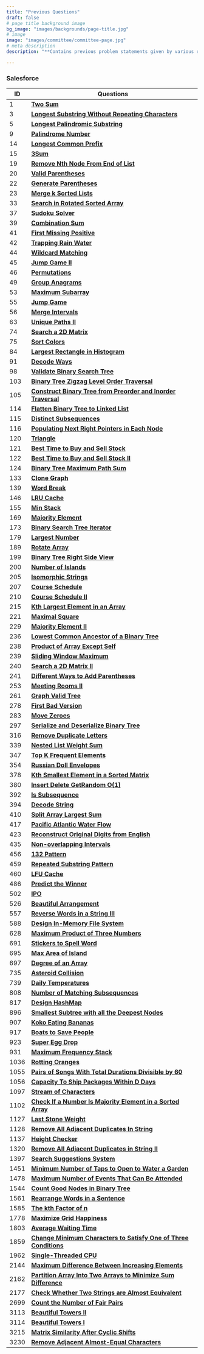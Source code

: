 ```yaml
---
title: "Previous Questions"
draft: false
# page title background image
bg_image: "images/backgrounds/page-title.jpg"
# image
image: "images/committee/committee-page.jpg"
# meta description
description: "**Contains previous problem statements given by various recruitors during their selection process.**"

---
```


### Salesforce

| ID   | Questions                                                                                                                                                           |
|------|-----------------------------------------------------------------------------------------------------------------------------------------------------------------------------|
| 1    | **[Two Sum](https://leetcode.com/problems/two-sum/description/)**                                                                                                           |
| 3    | **[Longest Substring Without Repeating Characters](https://leetcode.com/problems/longest-substring-without-repeating-characters/description/)**                             |
| 5    | **[Longest Palindromic Substring](https://leetcode.com/problems/longest-palindromic-substring/description/)**                                                               |
| 9    | **[Palindrome Number](https://leetcode.com/problems/palindrome-number/description/)**                                                                                       |
| 14   | **[Longest Common Prefix](https://leetcode.com/problems/longest-common-prefix/description/)**                                                                               |
| 15   | **[3Sum](https://leetcode.com/problems/3sum/description/)**                                                                                                                 |
| 19   | **[Remove Nth Node From End of List](https://leetcode.com/problems/remove-nth-node-from-end-of-list/description/)**                                                         |
| 20   | **[Valid Parentheses](https://leetcode.com/problems/valid-parentheses/description/)**                                                                                       |
| 22   | **[Generate Parentheses](https://leetcode.com/problems/generate-parentheses/description/)**                                                                                 |
| 23   | **[Merge k Sorted Lists](https://leetcode.com/problems/merge-k-sorted-lists/description/)**                                                                                 |
| 33   | **[Search in Rotated Sorted Array](https://leetcode.com/problems/search-in-rotated-sorted-array/description/)**                                                             |
| 37   | **[Sudoku Solver](https://leetcode.com/problems/sudoku-solver/description/)**                                                                                               |
| 39   | **[Combination Sum](https://leetcode.com/problems/combination-sum/description/)**                                                                                           |
| 41   | **[First Missing Positive](https://leetcode.com/problems/first-missing-positive/description/)**                                                                             |
| 42   | **[Trapping Rain Water](https://leetcode.com/problems/trapping-rain-water/description/)**                                                                                   |
| 44   | **[Wildcard Matching](https://leetcode.com/problems/wildcard-matching/description/)**                                                                                       |
| 45   | **[Jump Game II](https://leetcode.com/problems/jump-game-ii/description/)**                                                                                                 |
| 46   | **[Permutations](https://leetcode.com/problems/permutations/description/)**                                                                                                 |
| 49   | **[Group Anagrams](https://leetcode.com/problems/group-anagrams/description/)**                                                                                             |
| 53   | **[Maximum Subarray](https://leetcode.com/problems/maximum-subarray/description/)**                                                                                         |
| 55   | **[Jump Game](https://leetcode.com/problems/jump-game/description/)**                                                                                                       |
| 56   | **[Merge Intervals](https://leetcode.com/problems/merge-intervals/description/)**                                                                                           |
| 63   | **[Unique Paths II](https://leetcode.com/problems/unique-paths-ii/description/)**                                                                                           |
| 74   | **[Search a 2D Matrix](https://leetcode.com/problems/search-a-2d-matrix/description/)**                                                                                     |
| 75   | **[Sort Colors](https://leetcode.com/problems/sort-colors/description/)**                                                                                                   |
| 84   | **[Largest Rectangle in Histogram](https://leetcode.com/problems/largest-rectangle-in-histogram/description/)**                                                             |
| 91   | **[Decode Ways](https://leetcode.com/problems/decode-ways/description/)**                                                                                                   |
| 98   | **[Validate Binary Search Tree](https://leetcode.com/problems/validate-binary-search-tree/description/)**                                                                   |
| 103  | **[Binary Tree Zigzag Level Order Traversal](https://leetcode.com/problems/binary-tree-zigzag-level-order-traversal/description/)**                                         |
| 105  | **[Construct Binary Tree from Preorder and Inorder Traversal](https://leetcode.com/problems/construct-binary-tree-from-preorder-and-inorder-traversal/description/)**       |
| 114  | **[Flatten Binary Tree to Linked List](https://leetcode.com/problems/flatten-binary-tree-to-linked-list/description/)**                                                     |
| 115  | **[Distinct Subsequences](https://leetcode.com/problems/distinct-subsequences/description/)**                                                                               |
| 116  | **[Populating Next Right Pointers in Each Node](https://leetcode.com/problems/populating-next-right-pointers-in-each-node/description/)**                                   |
| 120  | **[Triangle](https://leetcode.com/problems/triangle/description/)**                                                                                                         |
| 121  | **[Best Time to Buy and Sell Stock](https://leetcode.com/problems/best-time-to-buy-and-sell-stock/description/)**                                                           |
| 122  | **[Best Time to Buy and Sell Stock II](https://leetcode.com/problems/best-time-to-buy-and-sell-stock-ii/description/)**                                                     |
| 124  | **[Binary Tree Maximum Path Sum](https://leetcode.com/problems/binary-tree-maximum-path-sum/description/)**                                                                 |
| 133  | **[Clone Graph](https://leetcode.com/problems/clone-graph/description/)**                                                                                                   |
| 139  | **[Word Break](https://leetcode.com/problems/word-break/description/)**                                                                                                     |
| 146  | **[LRU Cache](https://leetcode.com/problems/lru-cache/description/)**                                                                                                       |
| 155  | **[Min Stack](https://leetcode.com/problems/min-stack/description/)**                                                                                                       |
| 169  | **[Majority Element](https://leetcode.com/problems/majority-element/description/)**                                                                                         |
| 173  | **[Binary Search Tree Iterator](https://leetcode.com/problems/binary-search-tree-iterator/description/)**                                                                   |
| 179  | **[Largest Number](https://leetcode.com/problems/largest-number/description/)**                                                                                             |
| 189  | **[Rotate Array](https://leetcode.com/problems/rotate-array/description/)**                                                                                                 |
| 199  | **[Binary Tree Right Side View](https://leetcode.com/problems/binary-tree-right-side-view/description/)**                                                                   |
| 200  | **[Number of Islands](https://leetcode.com/problems/number-of-islands/description/)**                                                                                       |
| 205  | **[Isomorphic Strings](https://leetcode.com/problems/isomorphic-strings/description/)**                                                                                     |
| 207  | **[Course Schedule](https://leetcode.com/problems/course-schedule/description/)**                                                                                           |
| 210  | **[Course Schedule II](https://leetcode.com/problems/course-schedule-ii/description/)**                                                                                     |
| 215  | **[Kth Largest Element in an Array](https://leetcode.com/problems/kth-largest-element-in-an-array/description/)**                                                           |
| 221  | **[Maximal Square](https://leetcode.com/problems/maximal-square/description/)**                                                                                             |
| 229  | **[Majority Element II](https://leetcode.com/problems/majority-element-ii/description/)**                                                                                   |
| 236  | **[Lowest Common Ancestor of a Binary Tree](https://leetcode.com/problems/lowest-common-ancestor-of-a-binary-tree/description/)**                                           |
| 238  | **[Product of Array Except Self](https://leetcode.com/problems/product-of-array-except-self/description/)**                                                                 |
| 239  | **[Sliding Window Maximum](https://leetcode.com/problems/sliding-window-maximum/description/)**                                                                             |
| 240  | **[Search a 2D Matrix II](https://leetcode.com/problems/search-a-2d-matrix-ii/description/)**                                                                               |
| 241  | **[Different Ways to Add Parentheses](https://leetcode.com/problems/different-ways-to-add-parentheses/description/)**                                                       |
| 253  | **[Meeting Rooms II](https://leetcode.com/problems/meeting-rooms-ii/description/)**                                                                                         |
| 261  | **[Graph Valid Tree](https://leetcode.com/problems/graph-valid-tree/description/)**                                                                                         |
| 278  | **[First Bad Version](https://leetcode.com/problems/first-bad-version/description/)**                                                                                       |
| 283  | **[Move Zeroes](https://leetcode.com/problems/move-zeroes/description/)**                                                                                                   |
| 297  | **[Serialize and Deserialize Binary Tree](https://leetcode.com/problems/serialize-and-deserialize-binary-tree/description/)**                                               |
| 316  | **[Remove Duplicate Letters](https://leetcode.com/problems/remove-duplicate-letters/description/)**                                                                         |
| 339  | **[Nested List Weight Sum](https://leetcode.com/problems/nested-list-weight-sum/description/)**                                                                             |
| 347  | **[Top K Frequent Elements](https://leetcode.com/problems/top-k-frequent-elements/description/)**                                                                           |
| 354  | **[Russian Doll Envelopes](https://leetcode.com/problems/russian-doll-envelopes/description/)**                                                                             |
| 378  | **[Kth Smallest Element in a Sorted Matrix](https://leetcode.com/problems/kth-smallest-element-in-a-sorted-matrix/description/)**                                           |
| 380  | **[Insert Delete GetRandom O(1)](https://leetcode.com/problems/insert-delete-getrandom-o1/description/)**                                                                   |
| 392  | **[Is Subsequence](https://leetcode.com/problems/is-subsequence/description/)**                                                                                             |
| 394  | **[Decode String](https://leetcode.com/problems/decode-string/description/)**                                                                                               |
| 410  | **[Split Array Largest Sum](https://leetcode.com/problems/split-array-largest-sum/description/)**                                                                           |
| 417  | **[Pacific Atlantic Water Flow](https://leetcode.com/problems/pacific-atlantic-water-flow/description/)**                                                                   |
| 423  | **[Reconstruct Original Digits from English](https://leetcode.com/problems/reconstruct-original-digits-from-english/description/)**                                         |
| 435  | **[Non-overlapping Intervals](https://leetcode.com/problems/non-overlapping-intervals/description/)**                                                                       |
| 456  | **[132 Pattern](https://leetcode.com/problems/132-pattern/description/)**                                                                                                   |
| 459  | **[Repeated Substring Pattern](https://leetcode.com/problems/repeated-substring-pattern/description/)**                                                                     |
| 460  | **[LFU Cache](https://leetcode.com/problems/lfu-cache/description/)**                                                                                                       |
| 486  | **[Predict the Winner](https://leetcode.com/problems/predict-the-winner/description/)**                                                                                     |
| 502  | **[IPO](https://leetcode.com/problems/ipo/description/)**                                                                                                                   |
| 526  | **[Beautiful Arrangement](https://leetcode.com/problems/beautiful-arrangement/description/)**                                                                               |
| 557  | **[Reverse Words in a String III](https://leetcode.com/problems/reverse-words-in-a-string-iii/description/)**                                                               |
| 588  | **[Design In-Memory File System](https://leetcode.com/problems/design-in-memory-file-system/description/)**                                                                 |
| 628  | **[Maximum Product of Three Numbers](https://leetcode.com/problems/maximum-product-of-three-numbers/description/)**                                                         |
| 691  | **[Stickers to Spell Word](https://leetcode.com/problems/stickers-to-spell-word/description/)**                                                                             |
| 695  | **[Max Area of Island](https://leetcode.com/problems/max-area-of-island/description/)**                                                                                     |
| 697  | **[Degree of an Array](https://leetcode.com/problems/degree-of-an-array/description/)**                                                                                     |
| 735  | **[Asteroid Collision](https://leetcode.com/problems/asteroid-collision/description/)**                                                                                     |
| 739  | **[Daily Temperatures](https://leetcode.com/problems/daily-temperatures/description/)**                                                                                     |
| 808  | **[Number of Matching Subsequences](https://leetcode.com/problems/number-of-matching-subsequences/description/)**                                                           |
| 817  | **[Design HashMap](https://leetcode.com/problems/design-hashmap/description/)**                                                                                             |
| 896  | **[Smallest Subtree with all the Deepest Nodes](https://leetcode.com/problems/smallest-subtree-with-all-the-deepest-nodes/description/)**                                   |
| 907  | **[Koko Eating Bananas](https://leetcode.com/problems/koko-eating-bananas/description/)**                                                                                   |
| 917  | **[Boats to Save People](https://leetcode.com/problems/boats-to-save-people/description/)**                                                                                 |
| 923  | **[Super Egg Drop](https://leetcode.com/problems/super-egg-drop/description/)**                                                                                             |
| 931  | **[Maximum Frequency Stack](https://leetcode.com/problems/maximum-frequency-stack/description/)**                                                                           |
| 1036 | **[Rotting Oranges](https://leetcode.com/problems/rotting-oranges/description/)**                                                                                           |
| 1055 | **[Pairs of Songs With Total Durations Divisible by 60](https://leetcode.com/problems/pairs-of-songs-with-total-durations-divisible-by-60/description/)**                   |
| 1056 | **[Capacity To Ship Packages Within D Days](https://leetcode.com/problems/capacity-to-ship-packages-within-d-days/description/)**                                           |
| 1097 | **[Stream of Characters](https://leetcode.com/problems/stream-of-characters/description/)**                                                                                 |
| 1102 | **[Check If a Number Is Majority Element in a Sorted Array](https://leetcode.com/problems/check-if-a-number-is-majority-element-in-a-sorted-array/description/)**           |
| 1127 | **[Last Stone Weight](https://leetcode.com/problems/last-stone-weight/description/)**                                                                                       |
| 1128 | **[Remove All Adjacent Duplicates In String](https://leetcode.com/problems/remove-all-adjacent-duplicates-in-string/description/)**                                         |
| 1137 | **[Height Checker](https://leetcode.com/problems/height-checker/description/)**                                                                                             |
| 1320 | **[Remove All Adjacent Duplicates in String II](https://leetcode.com/problems/remove-all-adjacent-duplicates-in-string-ii/description/)**                                   |
| 1397 | **[Search Suggestions System](https://leetcode.com/problems/search-suggestions-system/description/)**                                                                       |
| 1451 | **[Minimum Number of Taps to Open to Water a Garden](https://leetcode.com/problems/minimum-number-of-taps-to-open-to-water-a-garden/description/)**                         |
| 1478 | **[Maximum Number of Events That Can Be Attended](https://leetcode.com/problems/maximum-number-of-events-that-can-be-attended/description/)**                               |
| 1544 | **[Count Good Nodes in Binary Tree](https://leetcode.com/problems/count-good-nodes-in-binary-tree/description/)**                                                           |
| 1561 | **[Rearrange Words in a Sentence](https://leetcode.com/problems/rearrange-words-in-a-sentence/description/)**                                                               |
| 1585 | **[The kth Factor of n](https://leetcode.com/problems/the-kth-factor-of-n/description/)**                                                                                   |
| 1778 | **[Maximize Grid Happiness](https://leetcode.com/problems/maximize-grid-happiness/description/)**                                                                           |
| 1803 | **[Average Waiting Time](https://leetcode.com/problems/average-waiting-time/description/)**                                                                                 |
| 1859 | **[Change Minimum Characters to Satisfy One of Three Conditions](https://leetcode.com/problems/change-minimum-characters-to-satisfy-one-of-three-conditions/description/)** |
| 1962 | **[Single-Threaded CPU](https://leetcode.com/problems/single-threaded-cpu/description/)**                                                                                   |
| 2144 | **[Maximum Difference Between Increasing Elements](https://leetcode.com/problems/maximum-difference-between-increasing-elements/description/)**                             |
| 2162 | **[Partition Array Into Two Arrays to Minimize Sum Difference](https://leetcode.com/problems/partition-array-into-two-arrays-to-minimize-sum-difference/description/)**     |
| 2177 | **[Check Whether Two Strings are Almost Equivalent](https://leetcode.com/problems/check-whether-two-strings-are-almost-equivalent/description/)**                           |
| 2699 | **[Count the Number of Fair Pairs](https://leetcode.com/problems/count-the-number-of-fair-pairs/description/)**                                                             |
| 3113 | **[Beautiful Towers II](https://leetcode.com/problems/beautiful-towers-ii/description/)**                                                                                   |
| 3114 | **[Beautiful Towers I](https://leetcode.com/problems/beautiful-towers-i/description/)**                                                                                     |
| 3215 | **[Matrix Similarity After Cyclic Shifts](https://leetcode.com/problems/matrix-similarity-after-cyclic-shifts/description/)**                                               |
| 3230 | **[Remove Adjacent Almost-Equal Characters](https://leetcode.com/problems/remove-adjacent-almost-equal-characters/description/)**                                           |